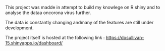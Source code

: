 This project was madde in  attempt to build my knowlege on R shiny and to analyse the dataa oncorona virus further.

The data is constantly changing andmany of the features are still under development.

The project itself is hosted at the following link : https://dosullivan-15.shinyapps.io/dashboard/